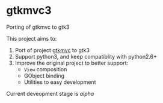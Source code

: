 # gtkmvc3
Porting of gtkmvc to gtk3

This project aims to:
  1. Port of project [gtkmvc](http://sourceforge.net/projects/pygtkmvc/) to gtk3
  2. Support python3, and keep compatiblity with python2.6+
  3. Improve the original project to better support:
     - `View` composition
     - GObject binding
     - Utilities to easy development
  
Current deveopment stage is _alpha_


